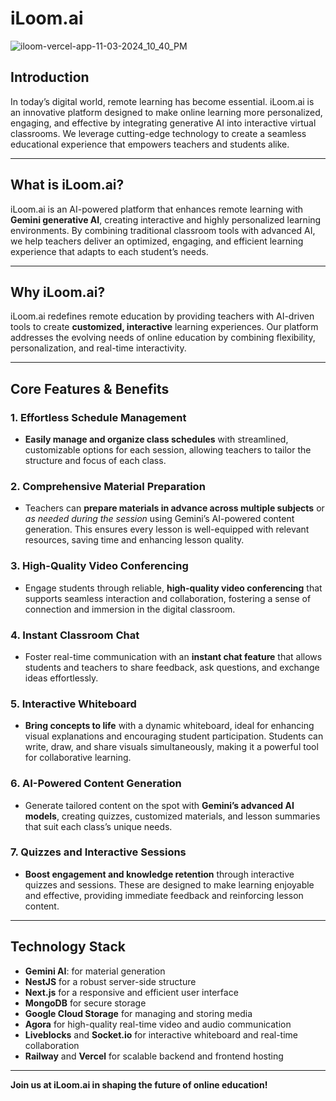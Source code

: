 # iLoom.ai

![iloom-vercel-app-11-03-2024_10_40_PM](https://github.com/user-attachments/assets/af074d9e-1921-42ca-8b2b-3e7b256d0926)


## Introduction
In today’s digital world, remote learning has become essential. iLoom.ai is an innovative platform designed to make online learning more personalized, engaging, and effective by integrating generative AI into interactive virtual classrooms. We leverage cutting-edge technology to create a seamless educational experience that empowers teachers and students alike.

---

## What is iLoom.ai?
iLoom.ai is an AI-powered platform that enhances remote learning with **Gemini generative AI**, creating interactive and highly personalized learning environments. By combining traditional classroom tools with advanced AI, we help teachers deliver an optimized, engaging, and efficient learning experience that adapts to each student’s needs.

---

## Why iLoom.ai?
iLoom.ai redefines remote education by providing teachers with AI-driven tools to create **customized, interactive** learning experiences. Our platform addresses the evolving needs of online education by combining flexibility, personalization, and real-time interactivity.

---

## Core Features & Benefits

### 1. Effortless Schedule Management
- **Easily manage and organize class schedules** with streamlined, customizable options for each session, allowing teachers to tailor the structure and focus of each class.

### 2. Comprehensive Material Preparation
- Teachers can **prepare materials in advance across multiple subjects** or _as needed during the session_ using Gemini’s AI-powered content generation. This ensures every lesson is well-equipped with relevant resources, saving time and enhancing lesson quality.

### 3. High-Quality Video Conferencing
- Engage students through reliable, **high-quality video conferencing** that supports seamless interaction and collaboration, fostering a sense of connection and immersion in the digital classroom.

### 4. Instant Classroom Chat
- Foster real-time communication with an **instant chat feature** that allows students and teachers to share feedback, ask questions, and exchange ideas effortlessly.

### 5. Interactive Whiteboard
- **Bring concepts to life** with a dynamic whiteboard, ideal for enhancing visual explanations and encouraging student participation. Students can write, draw, and share visuals simultaneously, making it a powerful tool for collaborative learning.

### 6. AI-Powered Content Generation
- Generate tailored content on the spot with **Gemini’s advanced AI models**, creating quizzes, customized materials, and lesson summaries that suit each class’s unique needs.

### 7. Quizzes and Interactive Sessions
- **Boost engagement and knowledge retention** through interactive quizzes and sessions. These are designed to make learning enjoyable and effective, providing immediate feedback and reinforcing lesson content.

---


## Technology Stack
- **Gemini AI**: for material generation
- **NestJS** for a robust server-side structure
- **Next.js** for a responsive and efficient user interface
- **MongoDB** for secure storage
- **Google Cloud Storage** for managing and storing media
- **Agora** for high-quality real-time video and audio communication
- **Liveblocks** and **Socket.io** for interactive whiteboard and real-time collaboration
- **Railway** and **Vercel** for scalable backend and frontend hosting

---


**Join us at iLoom.ai in shaping the future of online education!**

